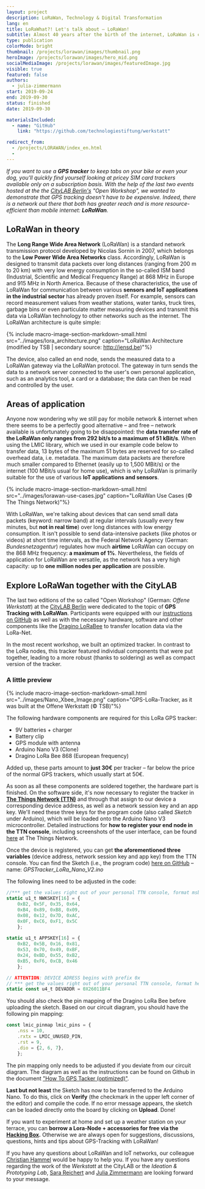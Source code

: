 ```yaml
---
layout: project
description: LoRaWan, Technology & Digital Transformation
lang: en
title: LoRaWhat?! Let's talk about – LoRaWan!
subtitle: Almost 40 years after the birth of the internet, LoRaWan is creating entirely new possibilities for the transmission of data.
type: publication
colorMode: bright
thumbnail: /projects/lorawan/images/thumbnail.png
heroImage: /projects/lorawan/images/hero_mid.png
socialMediaImage: /projects/lorawan/images/featuredImage.jpg
visible: true
featured: false
authors:
  - julia-zimmermann
start: 2019-09-24
end: 2019-09-30
status: finished
date: 2019-09-30

materialsIncluded:
  - name: "GitHub"
    link: "https://github.com/technologiestiftung/werkstatt"

redirect_from:
  - /projects/LORAWAN/index_en.html
  - 
---
```


*If you want to use a **GPS tracker** to keep tabs on your bike or even your dog, you'll quickly find yourself looking at pricey SIM card trackers available only on a subscription basis. With the help of the last two events hosted at the the [CityLAB Berlin's](https://www.citylab-berlin.org/) "Open Workshop", we wanted to demonstrate that GPS tracking doesn't have to be expensive. Indeed, there is a network out there that both has greater reach and is more resource-efficient than mobile internet: **LoRaWan**.*

## LoRaWan in theory

The **Long Range Wide Area Network** (LoRaWan) is a standard network transmission protocol developed by Nicolas Sornin in 2007, which belongs to the **Low Power Wide Area Networks** class. Accordingly, LoRaWan is designed to transmit data packets over long distances (ranging from 200 m to 20 km) with very low energy consumption in the so-called ISM band (Industrial, Scientific and Medical Frequency Range) at 868 MHz in Europe and 915 MHz in North America. Because of these characteristics, the use of LoRaWan for communication between various **sensors and IoT applications in the industrial sector** has already proven itself. For example, sensors can record measurement values from weather stations, water tanks, truck tires, garbage bins or even particulate matter measuring devices and transmit this data via LoRaWan technology to other networks such as the internet. The LoRaWan architecture is quite simple:

{% include macro-image-section-markdown-small.html src="../images/lora_architecture.png" caption="LoRaWan Architecture (modified by TSB | secondary source: http://jensd.be)"%}

<!-- <img src="../images/lora_architecture.png" style="margin:4%; width:90%" alt="LoRaWan Architecture"> -->

The device, also called an end node, sends the measured data to a LoRaWan gateway via the LoRaWan protocol. The gateway in turn sends the data to a network server connected to the user's own personal application, such as an analytics tool, a card or a database; the data can then be read and controlled by the user. 

## Areas of application

Anyone now wondering why we still pay for mobile network & internet when there seems to be a perfectly good alternative – and free – network available is unfortunately going to be disappointed: the **data transfer rate of the LoRaWan only ranges from 292 bit/s to a maximum of 51 kBit/s**. When using the LMIC library, which we used in our example code below to transfer data, 13 bytes of the maximum 51 bytes are reserved for so-called overhead data, i.e. metadata. The maximum data packets are therefore much smaller compared to Ethernet (easily up to 1,500 MBit/s) or the internet (100 MBit/s usual for home use), which is why LoRaWan is primarily suitable for the use of various **IoT applications and sensors**.

{% include macro-image-section-markdown-small.html src="../images/lorawan-use-cases.jpg" caption="LoRaWan Use Cases (© The Things Network)"%}

<!-- <img src="../images/lorawan-use-cases.jpg" style="margin-left:6%; margin-right:4%; float:right; width:70%" alt="LoRaWan Use Cases"> -->

With LoRaWan, we're talking about devices that can send small data packets (keyword: narrow band) at regular intervals (usually every few minutes, but **not in real time**) over long distances with low energy consumption. It isn't possible to send data-intensive packets (like photos or videos) at short time intervals, as the Federal Network Agency (German: *Bundesnetzagentur*) regulates how much **airtime** LoRaWan can occupy on the 868 MHz frequency: **a maximum of 1%**. Nevertheless, the fields of application for LoRaWan are versatile, as the network has a very high capacity: up to **one million nodes per application** are possible.


## Explore LoRaWan together with the CityLAB

The last two editions of the so called "Open Workshop" (German: *Offene Werkstatt*) at the [CityLAB Berlin](https://www.citylab-berlin.org/) were dedicated to the topic of **GPS Tracking with LoRaWan**. Participants were equipped with our [instructions on GitHub](https://github.com/technologiestiftung/werkstatt) as well as with the necessary hardware, software and other components like the [Dragino LoRaBee](https://www.dragino.com/products/lora/item/109-lora-bee.html) to transfer location data via the LoRa-Net.

In the most recent workshop, we built an optimized tracker. In contrast to the LoRa nodes, this tracker featured individual components that were put together, leading to a more robust (thanks to soldering) as well as compact version of the tracker.


### A little preview
{% include macro-image-section-markdown-small.html src="../images/Nano_Xbee_Image.png" caption="GPS-LoRa-Tracker, as it was built at the Offene Werkstatt (© TSB)"%}

<!-- <img src="../images/Nano_Xbee_Image.png" style="margin-left:6%; margin-right:4%; float:right; width:60%" alt="GPS-LoRa-Tracker CityLAB"> -->

The following hardware components are required for this LoRa GPS tracker:
* 9V batteries + charger
* Battery clip 
* GPS module with antenna 
* Arduino Nano V3 (Clone)
* Dragino LoRa Bee 868 (European frequency)

Added up, these parts amount to **just 30€** per tracker – far below the price of the normal GPS trackers, which usually start at 50€.  

As soon as all these components are soldered together, the hardware part is finished. On the software side, it's now necessary to register the tracker in **[The Things Network (TTN)](https://thethingsnetwork.org)** and through that assign to our device a corresponding device address, as well as a network session key and an app key. We'll need these three keys for the program code (also called *Sketch* under Arduino), which will be loaded onto the Arduino Nano V3 microcontroller. Detailed instructions for **how to register your end node in the TTN console**, including screenshots of the user interface, can be found [here](https://www.thethingsnetwork.org/docs/devices/registration.html#personalize-device-for-abp) at The Things Network.

Once the device is registered, you can get **the aforementioned three variables** (device address, network session key and app key) from the TTN console. You can find the Sketch (i.e., the program code) [here on GitHub](https://github.com/technologiestiftung/werkstatt/tree/master/codes_sketches) – name: *GPSTracker_LoRa_Nano_V2.ino*

The following lines need to be adjusted in the code:

```js
//*** get the values right out of your personal TTN console, format msb! ***
static u1_t NWKSKEY[16] = {
    0xB2, 0x5F, 0x35, 0x64,
    0xB4, 0x89, 0xB8, 0x09,
    0x08, 0x12, 0x7D, 0xAC,
    0x0F, 0xC6, 0xF1, 0x5C
    }; 
    
static u1_t APPSKEY[16] = {
    0xB2, 0x5B, 0x16, 0x81,
    0x53, 0x70, 0x49, 0xBF,
    0x24, 0xBD, 0x55, 0xB2,
    0xB5, 0xF6, 0xCB, 0x46
    }; 

// ATTENTION: DEVICE ADRESS begins with prefix 0x
// *** get the values right out of your personal TTN console, format hex-style! ***
static const u4_t DEVADDR = 0X26011BF4
```

You should also check the pin mapping of the Dragino LoRa Bee before uploading the sketch. Based on our circuit diagram, you should have the following pin mapping:

```js
const lmic_pinmap lmic_pins = {
    .nss = 10,
    .rxtx = LMIC_UNUSED_PIN,
    .rst = 9,
    .dio = {2, 6, 7},
    };
```

The pin mapping only needs to be adjusted if you deviate from our circuit diagram. The diagram as well as the instructions can be found on Github in the document ["How To GPS Tacker (optimized)"](https://github.com/technologiestiftung/werkstatt/blob/master/HowTo_GPSTracker_optimized.md).

**Last but not least** the Sketch has now to be transferred to the Arduino Nano. To do this, click on **Verify** (the checkmark in the upper left corner of the editor) and compile the code. If no error message appears, the sketch can be loaded directly onto the board by clicking on **Upload**. Done!


If you want to experiment at home and set up a weather station on your terrace, you can **borrow a Lora-Node + accessories for free via the [Hacking Box](https://www.technologiestiftung-berlin.de/hackingbox/).** Otherwise we are always open for suggestions, discussions, questions, hints and tips about GPS-Tracking with LoRaWan!

If you have any questions about LoRaWan and IoT networks, our colleague [Christian Hammel](mailto:Hammel@technologiestiftung-berlin.de) would be happy to help you. If you have any questions regarding the work of the *Werkstatt* at the CityLAB or the *Ideation & Prototyping Lab*, [Sara Reichert](mailto:Reichert@technologiestiftung-berlin.de) and [Julia Zimmermann](mailto:Zimmermann@technologiestiftung-berlin.de) are looking forward to your message.